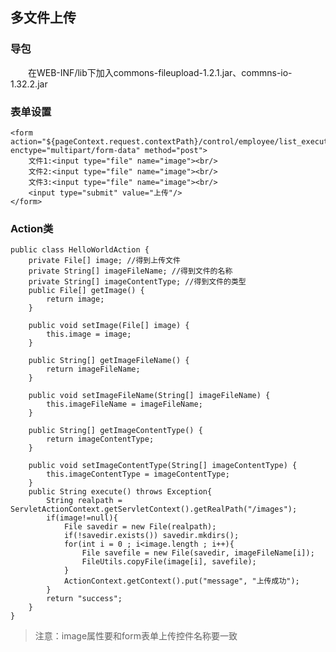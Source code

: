 ## 多文件上传

### 导包

　　在WEB-INF/lib下加入commons-fileupload-1.2.1.jar、commns-io-1.32.2.jar

### 表单设置

	<form action="${pageContext.request.contextPath}/control/employee/list_execute.action" enctype="multipart/form-data" method="post">  
	    文件1:<input type="file" name="image"><br/>  
	    文件2:<input type="file" name="image"><br/>  
	    文件3:<input type="file" name="image"><br/>  
	    <input type="submit" value="上传"/>  
	</form>  

### Action类

	public class HelloWorldAction {  
	    private File[] image; //得到上传文件  
	    private String[] imageFileName; //得到文件的名称  
	    private String[] imageContentType; //得到文件的类型  
	    public File[] getImage() {  
	        return image;  
	    }  
	  
	    public void setImage(File[] image) {  
	        this.image = image;  
	    }  
	  
	    public String[] getImageFileName() {  
	        return imageFileName;  
	    }  
	  
	    public void setImageFileName(String[] imageFileName) {  
	        this.imageFileName = imageFileName;  
	    }  
	      
	    public String[] getImageContentType() {  
	        return imageContentType;  
	    }  
	  
	    public void setImageContentType(String[] imageContentType) {  
	        this.imageContentType = imageContentType;  
	    }  
	    public String execute() throws Exception{  
	        String realpath = ServletActionContext.getServletContext().getRealPath("/images");  
	        if(image!=null){  
	            File savedir = new File(realpath);  
	            if(!savedir.exists()) savedir.mkdirs();  
	            for(int i = 0 ; i<image.length ; i++){                 
	                File savefile = new File(savedir, imageFileName[i]);  
	                FileUtils.copyFile(image[i], savefile);  
	            }  
	            ActionContext.getContext().put("message", "上传成功");  
	        }  
	        return "success";  
	    }  
	}  


>注意：image属性要和form表单上传控件名称要一致